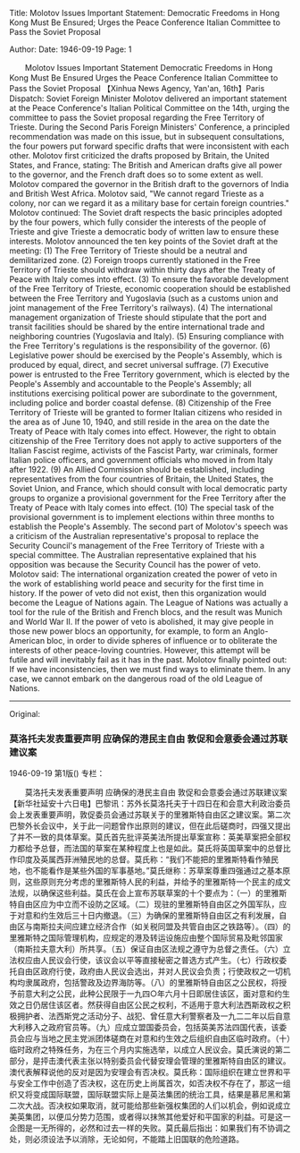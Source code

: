 Title: Molotov Issues Important Statement: Democratic Freedoms in Hong Kong Must Be Ensured; Urges the Peace Conference Italian Committee to Pass the Soviet Proposal

Author: 
Date: 1946-09-19
Page: 1

　　Molotov Issues Important Statement
    Democratic Freedoms in Hong Kong Must Be Ensured
    Urges the Peace Conference Italian Committee to Pass the Soviet Proposal
    【Xinhua News Agency, Yan'an, 16th】Paris Dispatch: Soviet Foreign Minister Molotov delivered an important statement at the Peace Conference's Italian Political Committee on the 14th, urging the committee to pass the Soviet proposal regarding the Free Territory of Trieste. During the Second Paris Foreign Ministers' Conference, a principled recommendation was made on this issue, but in subsequent consultations, the four powers put forward specific drafts that were inconsistent with each other. Molotov first criticized the drafts proposed by Britain, the United States, and France, stating: The British and American drafts give all power to the governor, and the French draft does so to some extent as well. Molotov compared the governor in the British draft to the governors of India and British West Africa. Molotov said, "We cannot regard Trieste as a colony, nor can we regard it as a military base for certain foreign countries." Molotov continued: The Soviet draft respects the basic principles adopted by the four powers, which fully consider the interests of the people of Trieste and give Trieste a democratic body of written law to ensure these interests. Molotov announced the ten key points of the Soviet draft at the meeting: (1) The Free Territory of Trieste should be a neutral and demilitarized zone. (2) Foreign troops currently stationed in the Free Territory of Trieste should withdraw within thirty days after the Treaty of Peace with Italy comes into effect. (3) To ensure the favorable development of the Free Territory of Trieste, economic cooperation should be established between the Free Territory and Yugoslavia (such as a customs union and joint management of the Free Territory's railways). (4) The international management organization of Trieste should stipulate that the port and transit facilities should be shared by the entire international trade and neighboring countries (Yugoslavia and Italy). (5) Ensuring compliance with the Free Territory's regulations is the responsibility of the governor. (6) Legislative power should be exercised by the People's Assembly, which is produced by equal, direct, and secret universal suffrage. (7) Executive power is entrusted to the Free Territory government, which is elected by the People's Assembly and accountable to the People's Assembly; all institutions exercising political power are subordinate to the government, including police and border coastal defense. (8) Citizenship of the Free Territory of Trieste will be granted to former Italian citizens who resided in the area as of June 10, 1940, and still reside in the area on the date the Treaty of Peace with Italy comes into effect. However, the right to obtain citizenship of the Free Territory does not apply to active supporters of the Italian Fascist regime, activists of the Fascist Party, war criminals, former Italian police officers, and government officials who moved in from Italy after 1922. (9) An Allied Commission should be established, including representatives from the four countries of Britain, the United States, the Soviet Union, and France, which should consult with local democratic party groups to organize a provisional government for the Free Territory after the Treaty of Peace with Italy comes into effect. (10) The special task of the provisional government is to implement elections within three months to establish the People's Assembly. The second part of Molotov's speech was a criticism of the Australian representative's proposal to replace the Security Council's management of the Free Territory of Trieste with a special committee. The Australian representative explained that his opposition was because the Security Council has the power of veto. Molotov said: The international organization created the power of veto in the work of establishing world peace and security for the first time in history. If the power of veto did not exist, then this organization would become the League of Nations again. The League of Nations was actually a tool for the rule of the British and French blocs, and the result was Munich and World War II. If the power of veto is abolished, it may give people in those new power blocs an opportunity, for example, to form an Anglo-American bloc, in order to divide spheres of influence or to obliterate the interests of other peace-loving countries. However, this attempt will be futile and will inevitably fail as it has in the past. Molotov finally pointed out: If we have inconsistencies, then we must find ways to eliminate them. In any case, we cannot embark on the dangerous road of the old League of Nations.



<hr /> 

Original: 


### 莫洛托夫发表重要声明  应确保的港民主自由  敦促和会意委会通过苏联建议案

1946-09-19
第1版()
专栏：

　　莫洛托夫发表重要声明
    应确保的港民主自由
    敦促和会意委会通过苏联建议案
    【新华社延安十六日电】巴黎讯：苏外长莫洛托夫于十四日在和会意大利政治委员会上发表重要声明，敦促委员会通过苏联关于的里雅斯特自由区之建议案。第二次巴黎外长会议中，关于此一问题曾作出原则的建议，但在此后磋商时，四强又提出了并不一致的具体草案。莫氏首先批评英美法所提出草案宣称：英美草案把全部权力都给予总督，而法国的草案在某种程度上也是如此。莫氏将英国草案中的总督比作印度及英属西菲洲殖民地的总督。莫氏称：“我们不能把的里雅斯特看作殖民地，也不能看作是某些外国的军事基地。”莫氏继称：苏草案尊重四强通过之基本原则，这些原则充分考虑的里雅斯特人民的利益，并给予的里雅斯特一个民主的成文法规，以确保这些利益。莫氏在会上宣布苏联草案的十个要点为：（一）的里雅斯特自由区应为中立而不设防之区域。（二）现驻的里雅斯特自由区之外国军队，应于对意和约生效后三十日内撤退。（三）为确保的里雅斯特自由区之有利发展，自由区与南斯拉夫间应建立经济合作（如关税同盟及共管自由区之铁路等）。（四）的里雅斯特之国际管理机构，应规定的港及转运设施应由整个国际贸易及毗邻国家（南斯拉夫意大利）所共享。（五）保证自由区法规之遵守为总督之责任。（六）立法权应由人民议会行使，该议会以平等直接秘密之普选方式产生。（七）行政权委托自由区政府行使，政府由人民议会选出，并对人民议会负责；行使政权之一切机构均隶属政府，包括警政及边界海防等。（八）的里雅斯特自由区之公民权，将授予前意大利之公民，此种公民限于一九四○年六月十日即居住该区，面对意和约生效之日仍居住该区者。然获得自由区公民之权利，不适用于意大利法西斯政权之积极拥护者、法西斯党之活动分子、战犯、曾任意大利警察者及一九二二年以后自意大利移入之政府官员等。（九）应成立盟国委员会，包括英美苏法四国代表，该委员会应与当地之民主党派团体磋商在对意和约生效之后组织自由区临时政府。（十）临时政府之特殊任务，为在三个月内实施选举，以成立人民议会。莫氏演说的第二部分，是抨击澳代表主张以特别委员会代替安理会管理的里雅斯特自由区的建议。澳代表解释说他的反对是因为安理会有否决权。莫氏称：国际组织在建立世界和平与安全工作中创造了否决权，这在历史上尚属首次，如否决权不存在了，那这一组织又将变成国际联盟，国际联盟实际上是英法集团的统治工具，结果是慕尼黑和第二次大战。否决权如果取消，就可能给那些新强权集团的人们以机会，例如说成立美英集团，以便瓜分势力范围，或者得以抹煞其他爱好和平国家的利益。可是这一企图是一无所得的，必然和过去一样的失败。莫氏最后指出：如果我们有不协调之处，则必须设法予以消除，无论如何，不能踏上旧国联的危险道路。

